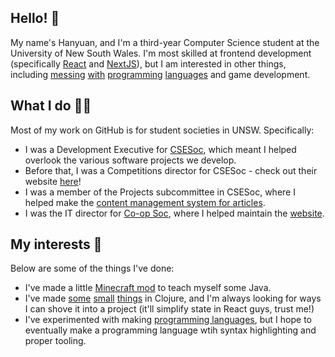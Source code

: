 ## Hello! 👋

My name's Hanyuan, and I'm a third-year Computer Science student at the University of New South Wales. I'm most skilled at frontend development (specifically [React](https://reactjs.org/) and [NextJS](https://nextjs.org/)), but I am interested in other things, including [messing](https://www.typescriptlang.org/) [with](https://factorcode.org/) [programming](https://crystal-lang.org/) [languages](https://clojure.org/) and game development.

## What I do 👨‍💻

Most of my work on GitHub is for student societies in UNSW. Specifically:

- I was a Development Executive for [CSESoc](https://github.com/csesoc), which meant I helped overlook the various software projects we develop.
- Before that, I was a Competitions director for CSESoc - check out their website [here](https://www.csesoc.unsw.edu.au)!
- I was a member of the Projects subcommittee in CSESoc, where I helped make the [content management system for articles](https://github.com/csesoc/cms.csesoc.unsw.edu.au).
- I was the IT director for [Co-op Soc](https://github.com/coopsoc), where I helped maintain the [website](https://coopsoc.com.au).

## My interests 🚀

Below are some of the things I've done:

- I've made a little [Minecraft mod](https://github.com/hanyuone/Checkpoint) to teach myself some Java.
- I've made [some](https://github.com/hanyuone/beautifier) [small](https://github.com/hanyuone/clojure-webapp) [things](https://github.com/hanyuone/aoc-2021) in Clojure, and I'm always looking for ways I can shove it into a project (it'll simplify state in React guys, trust me!)
- I've experimented with making [programming languages](https://github.com/hanyuone/pancake), but I hope to eventually make a programming language wtih syntax highlighting and proper tooling.
